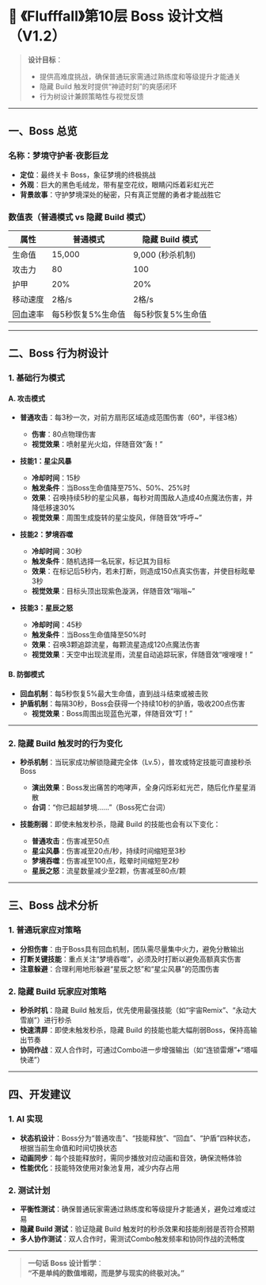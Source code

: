 # 🐉 《Flufffall》第10层 Boss 设计文档（V1.2）

> **设计目标**：  
> - 提供高难度挑战，确保普通玩家需通过熟练度和等级提升才能通关  
> - 隐藏 Build 触发时提供“神迹时刻”的爽感闭环  
> - 行为树设计兼顾策略性与视觉反馈  

---

## 一、Boss 总览

### 名称：**梦境守护者·夜影巨龙**

- **定位**：最终关卡 Boss，象征梦境的终极挑战  
- **外观**：巨大的黑色毛绒龙，带有星空花纹，眼睛闪烁着彩虹光芒  
- **背景故事**：守护梦境深处的秘密，只有真正觉醒的勇者才能战胜它  

### 数值表（普通模式 vs 隐藏 Build 模式）

| 属性 | 普通模式 | 隐藏 Build 模式 |
|------|----------|----------------|
| 生命值 | 15,000 | 9,000 (秒杀机制) |
| 攻击力 | 80 | 100 |
| 护甲 | 20% | 20% |
| 移动速度 | 2格/s | 2格/s |
| 回血速率 | 每5秒恢复5%生命值 | 每5秒恢复5%生命值 |

---

## 二、Boss 行为树设计

### 1. **基础行为模式**

#### A. **攻击模式**
- **普通攻击**：每3秒一次，对前方扇形区域造成范围伤害（60°，半径3格）
  - **伤害**：80点物理伤害
  - **视觉效果**：喷射星光火焰，伴随音效“轰！”
  
- **技能1：星尘风暴**
  - **冷却时间**：15秒
  - **触发条件**：当Boss生命值降至75%、50%、25%时
  - **效果**：召唤持续5秒的星尘风暴，每秒对周围敌人造成40点魔法伤害，并降低移速30%
  - **视觉效果**：周围生成旋转的星尘旋风，伴随音效“呼呼~”

- **技能2：梦境吞噬**
  - **冷却时间**：30秒
  - **触发条件**：随机选择一名玩家，标记其为目标
  - **效果**：在标记后5秒内，若未打断，则造成150点真实伤害，并使目标眩晕3秒
  - **视觉效果**：目标头顶出现紫色漩涡，伴随音效“嗡嗡~”

- **技能3：星辰之怒**
  - **冷却时间**：45秒
  - **触发条件**：当Boss生命值降至50%时
  - **效果**：召唤3颗追踪流星，每颗流星造成120点魔法伤害
  - **视觉效果**：天空中出现流星雨，流星自动追踪玩家，伴随音效“嗖嗖嗖！”

#### B. **防御模式**
- **回血机制**：每5秒恢复5%最大生命值，直到战斗结束或被击败
- **护盾机制**：每隔30秒，Boss会获得一个持续10秒的护盾，吸收200点伤害
  - **视觉效果**：Boss周围出现蓝色光罩，伴随音效“叮！”

---

### 2. **隐藏 Build 触发时的行为变化**

- **秒杀机制**：当玩家成功解锁隐藏完全体（Lv.5），普攻或特定技能可直接秒杀Boss
  - **演出效果**：Boss发出痛苦的咆哮声，全身闪烁彩虹光芒，随后化作星星消散
  - **台词**：“你已超越梦境……”（Boss死亡台词）

- **技能削弱**：即使未触发秒杀，隐藏 Build 的技能也会有以下变化：
  - **普通攻击**：伤害减至50点
  - **星尘风暴**：伤害减至20点/秒，持续时间缩短至3秒
  - **梦境吞噬**：伤害减至100点，眩晕时间缩短至2秒
  - **星辰之怒**：流星数量减少至2颗，伤害减至80点/颗

---

## 三、Boss 战术分析

### 1. **普通玩家应对策略**
- **分担伤害**：由于Boss具有回血机制，团队需尽量集中火力，避免分散输出
- **打断关键技能**：重点关注“梦境吞噬”，必须及时打断以避免高额真实伤害
- **注意躲避**：合理利用地形躲避“星辰之怒”和“星尘风暴”的范围伤害

### 2. **隐藏 Build 玩家应对策略**
- **秒杀时机**：隐藏 Build 触发后，优先使用最强技能（如“宇宙Remix”、“永动大雪崩”）进行秒杀
- **快速清屏**：即使未触发秒杀，隐藏 Build 的技能也能大幅削弱Boss，保持高输出节奏
- **协同作战**：双人合作时，可通过Combo进一步增强输出（如“连锁雷爆”+“塔喵快递”）

---

## 四、开发建议

### 1. **AI 实现**
- **状态机设计**：Boss分为“普通攻击”、“技能释放”、“回血”、“护盾”四种状态，根据当前生命值和时间切换状态
- **动画同步**：每个技能释放时，需同步播放对应动画和音效，确保流畅体验
- **性能优化**：技能特效使用对象池复用，减少内存占用

### 2. **测试计划**
- **平衡性测试**：确保普通玩家需通过熟练度和等级提升才能通关，避免过难或过易
- **隐藏 Build 测试**：验证隐藏 Build 触发时的秒杀效果和技能削弱是否符合预期
- **多人协作测试**：双人合作时，需测试Combo触发频率和协同作战的流畅度

---

> **一句话 Boss 设计哲学**：  
> **“不是单纯的数值堆砌，而是梦与现实的终极对决。”**